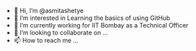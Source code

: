 - 👋 Hi, I’m @asmitashetye
- 👀 I’m interested in Learning the basics of using GitHub
- 🌱 I’m currently working for IIT Bombay as a Technical Officer
- 💞️ I’m looking to collaborate on ...
- 📫 How to reach me ...

<!---
asmitashetye/asmitashetye is a ✨ special ✨ repository because its `README.md` (this file) appears on your GitHub profile.
You can click the Preview link to take a look at your changes.
--->
